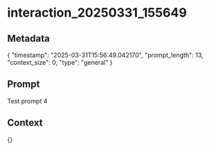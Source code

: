 # interaction_20250331_155649

## Metadata
{
  "timestamp": "2025-03-31T15:56:49.042170",
  "prompt_length": 13,
  "context_size": 0,
  "type": "general"
}

## Prompt
Test prompt 4

## Context
{}
